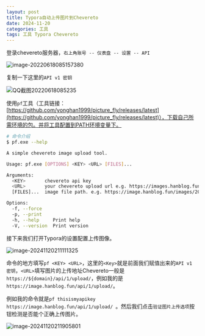 ```yaml
---
layout: post
title: Typora自动上传图片到Chevereto
date: 2024-11-20
categories: 工具
tags: 工具 Typora Chevereto
---
```


登录chevereto服务器，`右上角账号 -- 仪表盘 -- 设置 -- API`

![image-20220618085157380](https://image.hanblog.fun/images/2024/11/20/3a71e2dec4f2c263db58cda6d2dcecc2.png)

复制一下这里的`API v1 密钥`

![QQ截图20220618085235](https://image.hanblog.fun/images/2024/11/20/3c9d7560e9812bb9c7d204073ccd41a6.png)

使用`pf`工具（工具链接：[https://github.com/yonghan1999/picture_fly/releases/latest](https://github.com/yonghan1999/picture_fly/releases/latest)），下载自己所需环境的包。并将工具配置到PATH环境变量下。

~~~bash
# 命令介绍
$ pf.exe --help

A simple chevereto image upload tool.

Usage: pf.exe [OPTIONS] <KEY> <URL> [FILES]...

Arguments:
  <KEY>       chevereto api key
  <URL>       your chevereto upload url e.g. https://images.hanblog.fun/api/1/upload/
  [FILES]...  image file path. e.g. https://image.hanblog.fun/images/2024/11/20/test.jpg OR local file path

Options:
  -f, --force
  -p, --print
  -h, --help     Print help
  -V, --version  Print version
~~~

接下来我们打开Typora的设置配置上传图像。

![image-20241120211111325](https://image.hanblog.fun/images/2024/11/20/image-20241120211111325.png)

命令的地方填写`pf <KEY> <URL>`，这里的`<Key>`就是前面我们赋值出来的`API v1 密钥`，`<URL>`填写图片的上传地址Chevereto一般是` https://${domain}/api/1/upload/`，例如我的是` https://image.hanblog.fun/api/1/upload/`。

例如我的命令就是`pf thisismyapikey https://image.hanblog.fun/api/1/upload/ `。然后我们点击`验证图片上传选项`按钮检测是否能个正确上传图片。

![image-20241120211905801](https://image.hanblog.fun/images/2024/11/20/image-20241120211905801.png)



